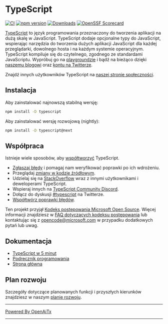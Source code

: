# TypeScript

[![CI](https://github.com/microsoft/TypeScript/actions/workflows/ci.yml/badge.svg)](https://github.com/microsoft/TypeScript/actions/workflows/ci.yml)
[![npm version](https://badge.fury.io/js/typescript.svg)](https://www.npmjs.com/package/typescript)
[![Downloads](https://img.shields.io/npm/dm/typescript.svg)](https://www.npmjs.com/package/typescript)
[![OpenSSF Scorecard](https://api.securityscorecards.dev/projects/github.com/microsoft/TypeScript/badge)](https://securityscorecards.dev/viewer/?uri=github.com/microsoft/TypeScript)

[TypeScript](https://www.typescriptlang.org/) to język programowania przeznaczony do tworzenia aplikacji na dużą skalę w JavaScript. TypeScript dodaje opcjonalne typy do JavaScript, wspierając narzędzia do tworzenia dużych aplikacji JavaScript dla każdej przeglądarki, dowolnego hosta i na każdym systemie operacyjnym. TypeScript kompiluje się do czytelnego, zgodnego ze standardami JavaScriptu. Wypróbuj go na [playgroundzie](https://www.typescriptlang.org/play/) i bądź na bieżąco dzięki [naszemu blogowi](https://blogs.msdn.microsoft.com/typescript) oraz [kontu na Twitterze](https://twitter.com/typescript).

Znajdź innych użytkowników TypeScript na [naszej stronie społeczności](https://www.typescriptlang.org/community/).

## Instalacja

Aby zainstalować najnowszą stabilną wersję:

```bash
npm install -D typescript
```

Aby zainstalować wersję rozwojową (nightly):

```bash
npm install -D typescript@next
```

## Współpraca

Istnieje wiele sposobów, aby [współtworzyć](https://github.com/microsoft/TypeScript/blob/main/CONTRIBUTING.md) TypeScript.
* [Zgłaszaj błędy](https://github.com/microsoft/TypeScript/issues) i pomagaj nam weryfikować poprawki po ich wdrożeniu.
* Przeglądaj [zmiany w kodzie źródłowym](https://github.com/microsoft/TypeScript/pulls).
* Udzielaj się na [StackOverflow](https://stackoverflow.com/questions/tagged/typescript) wraz z innymi użytkownikami i deweloperami TypeScript.
* Wspieraj innych na [TypeScript Community Discord](https://discord.gg/typescript).
* Dołącz do dyskusji [#typescript](https://twitter.com/search?q=%23TypeScript) na Twitterze.
* [Współtwórz poprawki błędów](https://github.com/microsoft/TypeScript/blob/main/CONTRIBUTING.md).

Ten projekt przyjął [Kodeks postępowania Microsoft Open Source](https://opensource.microsoft.com/codeofconduct/). Więcej informacji znajdziesz w
[FAQ dotyczących kodeksu postępowania](https://opensource.microsoft.com/codeofconduct/faq/) lub kontaktując się z [opencode@microsoft.com](mailto:opencode@microsoft.com)
w przypadku dodatkowych pytań lub uwag.

## Dokumentacja

*  [TypeScript w 5 minut](https://www.typescriptlang.org/docs/handbook/typescript-in-5-minutes.html)
*  [Podręcznik programowania](https://www.typescriptlang.org/docs/handbook/intro.html)
*  [Strona główna](https://www.typescriptlang.org/)

## Plan rozwoju

Szczegóły dotyczące planowanych funkcji i przyszłych kierunków znajdziesz w naszym [planie rozwoju](https://github.com/microsoft/TypeScript/wiki/Roadmap).

---

[Powered By OpenAiTx](https://github.com/OpenAiTx/OpenAiTx)

---